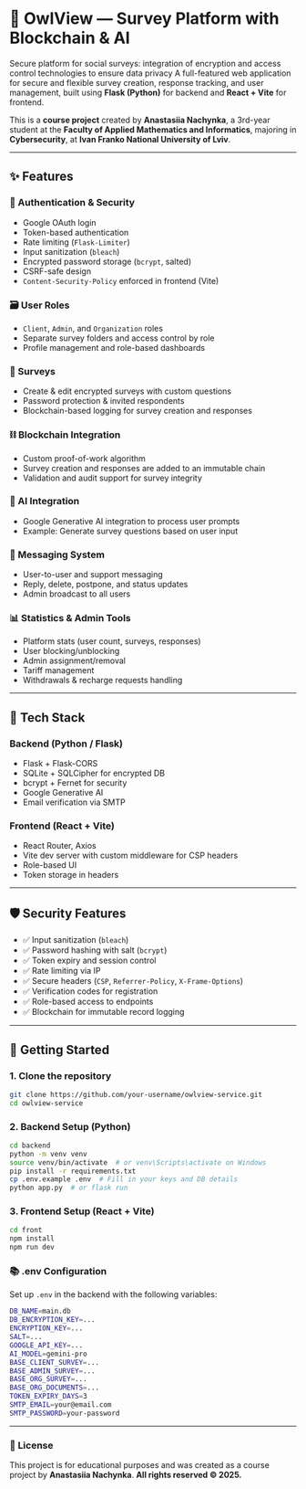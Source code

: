 # 🦉 OwlView — Survey Platform with Blockchain & AI
Secure platform for social surveys: integration of encryption and access control technologies to ensure data privacy
A full-featured web application for secure and flexible survey creation, response tracking, and user management, built using **Flask (Python)** for backend and **React + Vite** for frontend.

This is a **course project** created by **Anastasiia Nachynka**, a 3rd-year student at the **Faculty of Applied Mathematics and Informatics**, majoring in **Cybersecurity**, at **Ivan Franko National University of Lviv**.

---

## ✨ Features

### 🔐 Authentication & Security
- Google OAuth login
- Token-based authentication
- Rate limiting (`Flask-Limiter`)
- Input sanitization (`bleach`)
- Encrypted password storage (`bcrypt`, salted)
- CSRF-safe design
- `Content-Security-Policy` enforced in frontend (Vite)

### 🗃️ User Roles
- `Client`, `Admin`, and `Organization` roles
- Separate survey folders and access control by role
- Profile management and role-based dashboards

### 🧾 Surveys
- Create & edit encrypted surveys with custom questions
- Password protection & invited respondents
- Blockchain-based logging for survey creation and responses

### ⛓️ Blockchain Integration
- Custom proof-of-work algorithm
- Survey creation and responses are added to an immutable chain
- Validation and audit support for survey integrity

### 🤖 AI Integration
- Google Generative AI integration to process user prompts
- Example: Generate survey questions based on user input

### 📩 Messaging System
- User-to-user and support messaging
- Reply, delete, postpone, and status updates
- Admin broadcast to all users

### 📊 Statistics & Admin Tools
- Platform stats (user count, surveys, responses)
- User blocking/unblocking
- Admin assignment/removal
- Tariff management
- Withdrawals & recharge requests handling

---

## 📁 Tech Stack

### Backend (Python / Flask)
- Flask + Flask-CORS
- SQLite + SQLCipher for encrypted DB
- bcrypt + Fernet for security
- Google Generative AI
- Email verification via SMTP

### Frontend (React + Vite)
- React Router, Axios
- Vite dev server with custom middleware for CSP headers
- Role-based UI
- Token storage in headers

---

## 🛡️ Security Features

- ✅ Input sanitization (`bleach`)  
- ✅ Password hashing with salt (`bcrypt`)  
- ✅ Token expiry and session control  
- ✅ Rate limiting via IP  
- ✅ Secure headers (`CSP`, `Referrer-Policy`, `X-Frame-Options`)  
- ✅ Verification codes for registration  
- ✅ Role-based access to endpoints  
- ✅ Blockchain for immutable record logging  

---

## 🚀 Getting Started

### 1. Clone the repository
```bash
git clone https://github.com/your-username/owlview-service.git
cd owlview-service
```

### 2. Backend Setup (Python)
```bash
cd backend
python -m venv venv
source venv/bin/activate  # or venv\Scripts\activate on Windows
pip install -r requirements.txt
cp .env.example .env  # Fill in your keys and DB details
python app.py  # or flask run
```

### 3. Frontend Setup (React + Vite)
```bash
cd front
npm install
npm run dev
```

### 📚 .env Configuration
Set up `.env` in the backend with the following variables:
```bash
DB_NAME=main.db
DB_ENCRYPTION_KEY=...
ENCRYPTION_KEY=...
SALT=...
GOOGLE_API_KEY=...
AI_MODEL=gemini-pro
BASE_CLIENT_SURVEY=...
BASE_ADMIN_SURVEY=...
BASE_ORG_SURVEY=...
BASE_ORG_DOCUMENTS=...
TOKEN_EXPIRY_DAYS=3
SMTP_EMAIL=your@email.com
SMTP_PASSWORD=your-password
```
---

### 📄 License
This project is for educational purposes and was created as a course project by **Anastasiia Nachynka**.
**All rights reserved © 2025.**

